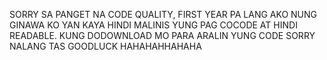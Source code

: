 SORRY SA PANGET NA CODE QUALITY, FIRST YEAR PA LANG AKO NUNG GINAWA KO YAN KAYA HINDI MALINIS YUNG PAG COCODE AT HINDI READABLE. KUNG DODOWNLOAD MO PARA ARALIN YUNG CODE SORRY NALANG TAS GOODLUCK HAHAHAHHAHAHA
